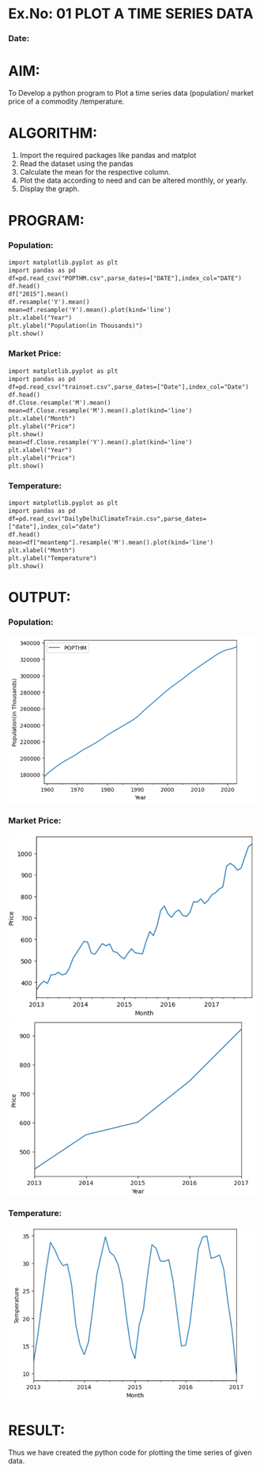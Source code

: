 # Ex.No: 01 PLOT A TIME SERIES DATA
###  Date: 

# AIM:
To Develop a python program to Plot a time series data (population/ market price of a commodity
/temperature.
# ALGORITHM:
1. Import the required packages like pandas and matplot
2. Read the dataset using the pandas
3. Calculate the mean for the respective column.
4. Plot the data according to need and can be altered monthly, or yearly.
5. Display the graph.
# PROGRAM:
### Population:
~~~
import matplotlib.pyplot as plt
import pandas as pd
df=pd.read_csv("POPTHM.csv",parse_dates=["DATE"],index_col="DATE")
df.head()
df["2015"].mean()
df.resample('Y').mean()
mean=df.resample('Y').mean().plot(kind='line')
plt.xlabel("Year")
plt.ylabel("Population(in Thousands)")
plt.show()
~~~
### Market Price:
~~~
import matplotlib.pyplot as plt
import pandas as pd
df=pd.read_csv("trainset.csv",parse_dates=["Date"],index_col="Date")
df.head()
df.Close.resample('M').mean()
mean=df.Close.resample('M').mean().plot(kind='line')
plt.xlabel("Month")
plt.ylabel("Price")
plt.show()
mean=df.Close.resample('Y').mean().plot(kind='line')
plt.xlabel("Year")
plt.ylabel("Price")
plt.show()
~~~
### Temperature:
~~~
import matplotlib.pyplot as plt
import pandas as pd
df=pd.read_csv("DailyDelhiClimateTrain.csv",parse_dates=["date"],index_col="date")
df.head()
mean=df["meantemp"].resample('M').mean().plot(kind='line')
plt.xlabel("Month")
plt.ylabel("Temperature")
plt.show()
~~~
# OUTPUT:
### Population:
![](https://github.com/RanjithD18/TSA_EXP1/blob/main/1.png)
### Market Price:
![](https://github.com/RanjithD18/TSA_EXP1/blob/main/2.png)
![](https://github.com/RanjithD18/TSA_EXP1/blob/main/3.png)
### Temperature:
![](https://github.com/RanjithD18/TSA_EXP1/blob/main/4.png)





# RESULT:
Thus we have created the python code for plotting the time series of given data.
